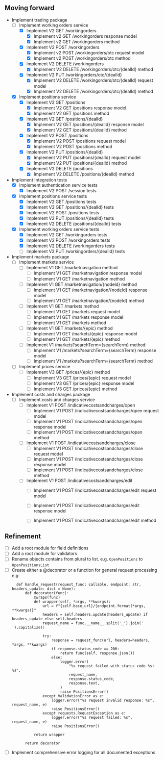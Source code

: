 ## Moving forward
- Implement trading package    
  - [ ] Implement working orders service
    - [x] Implement V2 GET /workingorders
      - [x] Implement v2 GET /workingorders response model
      - [x] Implement v2 GET /workingorders method
    - [x] Implement V2 POST /workingorders
      - [x] Implement v2 POST /workingorders/otc request model
      - [x] Implement v2 POST /workingorders/otc method
    - [x] Implement V2 DELETE /workingorders
      - [x] Implement V2 DELETE /workingorders/otc/{dealId} method
    - [x] Implement V2 PUT /workingorders/otc/{dealId}
      - [x] Implement V2 DELETE /workingorders/otc/{dealId} request model
      - [x] Implement V2 DELETE /workingorders/otc/{dealId} method
  - [x] Implement positions service
    - [x] Implement V2 GET /positions
      - [x] Implement V2 GET /positions response model
      - [x] Implement V2 GET /positions method
    - [x] Implement V2 GET /positions/{dealId}
      - [x] Implement V2 GET /positions/{dealId} response model
      - [x] Implement V2 GET /positions/{dealId} method
    - [x] Implement V2 POST /positions
      - [x] Implement V2 POST /positions request model
      - [x] Implement V2 POST /positions method
    - [x] Implement V2 PUT /positions/{dealId}
      - [x] Implement V2 PUT /positions/{dealId} request model
      - [x] Implement V2 PUT /positions/{dealId} method
    - [x] Implement V2 DELETE /positions
      - [x] Implement V2 DELETE /positions/{dealId} method

- Implement Integration tests
  - [x] Implement authentication service tests
    - [x] Implement V2 POST /session tests 
  - [x] Implement positions service tests
    - [x] Implement V2 GET /positions tests
    - [x] Implement V2 GET /positions/{dealId} tests
    - [x] Implement V2 POST /positions tests
    - [x] Implement V2 PUT /positions/{dealId} tests
    - [x] Implement V2 DELETE /positions/{dealId} tests
  - [x] Implement working orders service tests
    - [x] Implement V2 GET /workingorders tests
    - [x] Implement V2 POST /workingorders tests
    - [x] Implement V2 DELETE /workingorders tests
    - [ ] Implement V2 PUT /workingorders/{dealId} tests

- Implement markets package
  - [ ] Implement markets service
    - [ ] Implement V1 GET /marketnavigation method
      - [ ] Implement V1 GET /marketnavigation response model
      - [ ] Implement V1 GET /marketnavigation method
    - [ ] Implement V1 GET /marketnavigation/{nodeId} method
      - [ ] Implement V1 GET /marketnavigation/{nodeId} response model
      - [ ] Implement V1 GET /marketnavigation/{nodeId} method 
    - [ ] Implement V1 GET /markets method
      - [ ] Implement V1 GET /markets request model
      - [ ] Implement V1 GET /markets response model
      - [ ] Implement V1 GET /markets method
    - [ ] Implement V1 GET /markets/{epic} method
      - [ ] Implement V1 GET /markets/{epic} response model
      - [ ] Implement V1 GET /markets/{epic} method
    - [ ] Implement V1 /markets?searchTerm={searchTerm} method
      - [ ] Implement V1 /markets?searchTerm={searchTerm} response model
      - [ ] Implement V1 /markets?searchTerm={searchTerm} method
  - [ ] Implement prices service
    - [ ] Implement V3 GET /prices/{epic} method
      - [ ] Implement V3 GET /prices/{epic} request model
      - [ ] Implement V3 GET /prices/{epic} response model
      - [ ] Implement V3 GET /prices/{epic} method

- Implement costs and charges package
  - [ ] Implement costs and charges service
    - [ ] Implement V1 POST /indicativecostsandcharges/open
      - [ ] Implement V1 POST /indicativecostsandcharges/open request model
      - [ ] Implement V1 POST /indicativecostsandcharges/open response model
      - [ ] Implement V1 POST /indicativecostsandcharges/open method
    - [ ] Implement V1 POST /indicativecostsandcharges/close
      - [ ] Implement V1 POST /indicativecostsandcharges/close request model
      - [ ] Implement V1 POST /indicativecostsandcharges/close response model
      - [ ] Implement V1 POST /indicativecostsandcharges/close method
    - [ ] Implement V1 POST /indicativecostsandcharges/edit
      - [ ] Implement V1 POST /indicativecostsandcharges/edit request model
      - [ ] Implement V1 POST /indicativecostsandcharges/edit response model
      - [ ] Implement V1 POST /indicativecostsandcharges/edit method


## Refinement
- [ ] Add a root module for field definitions
- [ ] Add a root module for validators
- [ ] Rename objects contains from plural to list. e.g. `OpenPositions` to `OpenPositionsList`
- [ ] Create either a @decorator or a function for general request processing e.g:
  ```
    def handle_request(request_func: callable, endpoint: str, headers_update: dict = None):
        def decorator(func):
            @wraps(func)
            def wrapper(self, *args, **kwargs):
                url = f"{self.base_url}/{endpoint.format(*args, **kwargs)}"
                headers = self.headers.update(headers_update) if headers_update else self.headers
                request_name = func.__name__.split('_').join(' ').capitalize()

                try:
                    response = request_func(url, headers=headers, *args, **kwargs)
                    if response.status_code == 200:
                        return func(self, response.json())
                    else:
                        logger.error(
                            "%s request failed with status code %s: %s",
                            request_name,
                            response.status_code,
                            response.text,
                        )
                        raise PositionsError()
                except ValidationError as e:
                    logger.error("%s request invalid response: %s", request_name, e)
                    raise PositionsError()
                except requests.RequestException as e:
                    logger.error("%s request failed: %s", request_name, e)
                    raise PositionsError()

            return wrapper

        return decorator
  ```
- [ ] Implement comprehensive error logging for all documented exceptions